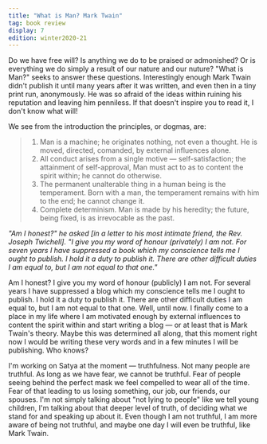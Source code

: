 ```yaml
---
title: "What is Man? Mark Twain"
tag: book review
display: 7
edition: winter2020-21
---
```

Do we have free will? Is anything we do to be praised or admonished? Or is everything we do simply a result of our nature and our nuture? "What is Man?" seeks to answer these questions. Interestingly enough Mark Twain didn't publish it until many years after it was written, and even then in a tiny print run, anonymously. He was so afraid of the ideas within ruining his reputation and leaving him penniless. If that doesn't inspire you to read it, I don't know what will! 

We see from the introduction the principles, or dogmas, are:
> 1. Man is a machine; he originates nothing, not even a thought. He is moved, directed, comanded, by external influences alone. 
> 2. All conduct arises from a single motive — self-satisfaction; the attainment of self-approval, Man must act to as to content the spirit within; he cannot do otherwise. 
> 3. The permanent unalterable thing in a human being is the temperament. Born with a man, the temperament remains with him to the end; he cannot change it. 
> 4. Complete determinism. Man is made by his heredity; the future, being fixed, is as irrevocable as the past. 

*"Am I honest?" he asked [in a letter to his most intimate friend, the Rev. Joseph Twichell]. "I give you my word of honour (privately) I am not. For seven years I have suppressed a book which my conscience tells me I ought to publish. I hold it a duty to publish it. There are other difficult duties I am equal to, but I am not equal to that one."*

Am I honest? I give you my word of honour (publicly) I am not. For several years I have suppressed a blog which my conscience tells me I ought to publish. I hold it a duty to publish it. There are other difficult duties I am equal to, but I am not equal to that one. Well, until now. I finally come to a place in my life where I am motivated enough by external influences to content the spirit within and start writing a blog — or at least that is Mark Twain's theory. Maybe this was determined all along, that this moment right now I would be writing these very words and in a few minutes I will be publishing. Who knows? 

I'm working on Satya at the moment — truthfulness. Not many people are truthful. As long as we have fear, we cannot be truthful. Fear of people seeing behind the perfect mask we feel compelled to wear all of the time. Fear of that leading to us losing something, our job, our friends, our spouses. I'm not simply talking about "not lying to people" like we tell young children, I'm talking about that deeper level of truth, of deciding what we stand for and speaking up about it. Even though I am not truthful, I am more aware of being not truthful, and maybe one day I will even be truthful, like Mark Twain. 